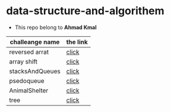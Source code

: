 # data-structure-and-algorithem

* This repo belong to **Ahmad Kmal**

|challeange name | the link     |
|--------------|--------------|
|reversed arrat     | [click](./challenges/array-reverse/readme.md)            |
|array shift     | [click](./challenges/array-shift/readme.md)            |
|stacksAndQueues   | [click](./challenges/stacksAndQueues/readme.md)            |
|psedoqueue   | [click](./challenges/queueWithStacks/readme.md)            |
|AnimalShelter   | [click](./challenges/fifoAnimalShelter/readme.md)            |
|tree   | [click](./challenges/tree/readme.md)            |